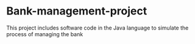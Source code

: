 # Bank-management-project
This project includes software code in the Java language to simulate the process of managing the bank
